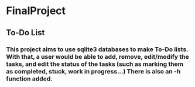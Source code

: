 # FinalProject

## To-Do List
### This project aims to use sqlite3 databases to make To-Do lists. With that, a user would be able to add, remove, edit/modify the tasks, and edit the status of the tasks (such as marking them as completed, stuck, work in progress...) There is also an -h function added. 
